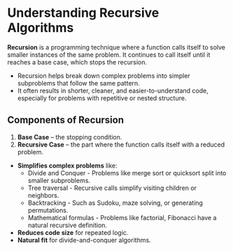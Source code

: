 # Understanding Recursive Algorithms

**Recursion** is a programming technique where a function calls itself to solve smaller instances of the same problem. It continues to call itself until it reaches a base case, which stops the recursion.
- Recursion helps break down complex problems into simpler subproblems that follow the same pattern. 
- It often results in shorter, cleaner, and easier-to-understand code, especially for problems with repetitive or nested structure.
## Components of Recursion

1. **Base Case** – the stopping condition.
2. **Recursive Case** – the part where the function calls itself with a reduced problem.

- **Simplifies complex problems** like:
  - Divide and Conquer - Problems like merge sort or quicksort split into smaller subproblems.
  - Tree traversal - Recursive calls simplify visiting children or neighbors.
  - Backtracking - Such as Sudoku, maze solving, or generating permutations.
  - Mathematical formulas - Problems like factorial, Fibonacci have a natural recursive definition.
- **Reduces code size** for repeated logic.
- **Natural fit** for divide-and-conquer algorithms.
